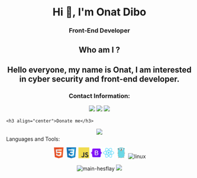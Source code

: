 <h1 align="center">Hi 👋, I'm Onat Dibo</h1>
<h3 align="center">Front-End Developer</h3>
<h2 align="center">Who am I ?<h2>
<p align="center">Hello everyone, my name is Onat, I am interested in cyber security and front-end developer.</p>
    
<h3 align="center">Contact Information:</h3>
<p align="center">
  <a href="https://hesflay.medium.com/"><img src="https://img.shields.io/badge/medium-9146FF.svg?style=for-the-badge&logo=medium&logoColor=white"/></a>
  <a href="https://linkedin.com/in/onat-dibo-7205aa213"><img src="https://img.shields.io/badge/linkedin-0077B5.svg?style=for-the-badge&logo=linkedin&logoColor=white"/></a>
  <a href="https://twitter.com/hesflay" target="_blank"><img src="https://img.shields.io/badge/twitter-1DA1F2.svg?style=for-the-badge&logo=twitter&logoColor=white"/></a>
</p>
    
    <h3 align="center">Donate me</h3>
    
 <div align="center">
     <a align="center" href="https://www.buymeacoffee.com/onatdibo"><img src="https://cdn.buymeacoffee.com/buttons/v2/default-yellow.png" width="200" /></a>
 </div



<h3 align="center">Languages and Tools:</h3>
<p align="center">
 
<img src="https://raw.githubusercontent.com/devicons/devicon/master/icons/html5/html5-original.svg" alt="html5" width="30" height="30"/>
<img src="https://raw.githubusercontent.com/devicons/devicon/master/icons/css3/css3-original.svg" alt="css3" width="30" height="30"/>
<img src="https://raw.githubusercontent.com/devicons/devicon/master/icons/javascript/javascript-original.svg" alt="javascript" width="30" height="30"/>
<img src="https://raw.githubusercontent.com/devicons/devicon/master/icons/bootstrap/bootstrap-original.svg" alt="bootstrap" width="30" height="30"/>
<img src="https://raw.githubusercontent.com/devicons/devicon/master/icons/react/react-original.svg" alt="react" width="30" height="30"/>
<img src="https://raw.githubusercontent.com/devicons/devicon/master/icons/go/go-original.svg" alt="golang" width="30" height="30"/>
<img src="https://www.vectorlogo.zone/logos/linux/linux-icon.svg" alt="linux" width="30" height="30"/>

</p>


<p align="center">
<img src="https://github-readme-stats.vercel.app/api/top-langs/?username=onatdibo&layout=compact&hide=html&theme=radical" alt="main-hesflay"/>
<img height="170em" src="https://github-readme-stats.vercel.app/api?username=onatdibo&include_all_commits=true&count_private=true&show_icons=true&theme=radical"/>

</p>
    

